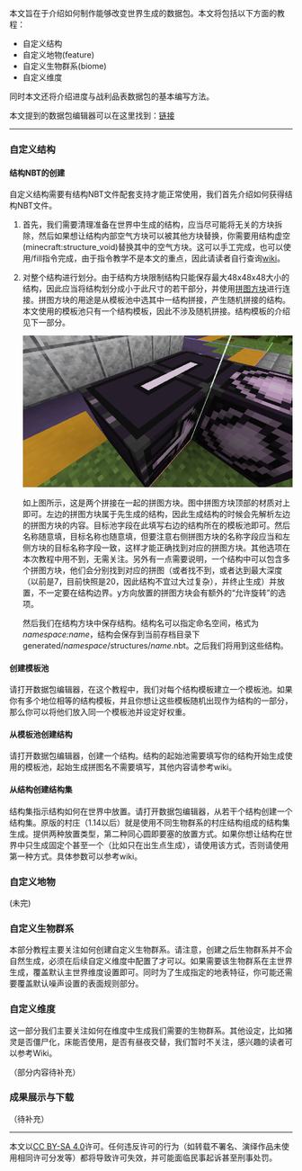 本文旨在于介绍如何制作能够改变世界生成的数据包。本文将包括以下方面的教程：

- 自定义结构
- 自定义地物(feature)
- 自定义生物群系(biome)
- 自定义维度

同时本文还将介绍进度与战利品表数据包的基本编写方法。

本文提到的数据包编辑器可以在这里找到：[链接](https://misode.github.io/)

---

### 自定义结构

#### 结构NBT的创建

自定义结构需要有结构NBT文件配套支持才能正常使用，我们首先介绍如何获得结构NBT文件。
1. 首先，我们需要清理准备在世界中生成的结构，应当尽可能将无关的方块拆除，然后如果想让结构内部空气方块可以被其他方块替换，你需要用结构虚空(minecraft:structure_void)替换其中的空气方块。这可以手工完成，也可以使用/fill指令完成，由于指令教学不是本文的重点，因此请读者自行查询[wiki](https://zh.minecraft.wiki/w/%E5%91%BD%E4%BB%A4/fill)。

2. 对整个结构进行划分。由于结构方块限制结构只能保存最大48x48x48大小的结构，因此应当将结构划分成小于此尺寸的若干部分，并使用[拼图方块](https://zh.minecraft.wiki/https://zh.minecraft.wiki/w/%E6%8B%BC%E5%9B%BE%E6%96%B9%E5%9D%97)进行连接。拼图方块的用途是从模板池中选其中一结构拼接，产生随机拼接的结构。本文使用的模板池只有一个结构模板，因此不涉及随机拼接。结构模板的介绍见下一部分。

    ![两个拼图方块](../images/73555c458e10ec6747dd9037e00ab74b.png)

    如上图所示，这是两个拼接在一起的拼图方块。图中拼图方块顶部的材质对上即可。左边的拼图方块属于先生成的结构，因此生成结构的时候会先解析左边的拼图方块的内容。目标池字段在此填写右边的结构所在的模板池即可。然后名称随意填，目标名称也随意填，但要注意右侧拼图方块的名称字段应当和左侧方块的目标名称字段一致，这样才能正确找到对应的拼图方块。其他选项在本次教程中用不到，无需关注。另外有一点需要说明，一个结构中可以包含多个拼图方块，他们会分别找到对应的拼图（或者找不到，或者达到最大深度（以前是7，目前快照是20，因此结构不宜过大过复杂），并终止生成）并放置，不一定要在结构边界。y方向放置的拼图方块会有额外的“允许旋转”的选项。

    然后我们在结构方块中保存结构。结构名可以指定命名空间，格式为*namespace:name*，结构会保存到当前存档目录下generated/*namespace*/structures/*name*.nbt。之后我们将用到这些结构。

#### 创建模板池

请打开数据包编辑器，在这个教程中，我们对每个结构模板建立一个模板池。如果你有多个地位相等的结构模板，并且你想让这些模板随机出现作为结构的一部分，那么你可以将他们放入同一个模板池并设定好权重。

#### 从模板池创建结构

请打开数据包编辑器，创建一个结构。结构的起始池需要填写你的结构开始生成使用的模板池，起始生成拼图名不需要填写，其他内容请参考wiki。

#### 从结构创建结构集

结构集指示结构如何在世界中放置。请打开数据包编辑器，从若干个结构创建一个结构集。原版的村庄（1.14以后）就是使用不同生物群系的村庄结构组成的结构集生成。提供两种放置类型，第二种同心圆即要塞的放置方式。如果你想让结构在世界中只生成固定个甚至一个（比如只在出生点生成），请使用该方式，否则请使用第一种方式。具体参数可以参考wiki。

### 自定义地物

(未完)

### 自定义生物群系

本部分教程主要关注如何创建自定义生物群系。请注意，创建之后生物群系并不会自然生成，必须在后续自定义维度中配置了才可以。如果需要该生物群系在主世界生成，覆盖默认主世界维度设置即可。同时为了生成指定的地表特征，你可能还需要覆盖默认噪声设置的表面规则部分。

### 自定义维度

这一部分我们主要关注如何在维度中生成我们需要的生物群系。其他设定，比如猪灵是否僵尸化，床能否使用，是否有昼夜交替，我们暂时不关注，感兴趣的读者可以参考Wiki。

（部分内容待补充）

### 成果展示与下载

（待补充）

---

本文以[CC BY-SA 4.0](http://creativecommons.org/licenses/by-sa/4.0/?ref=chooser-v1)许可。任何违反许可的行为（如转载不署名、演绎作品未使用相同许可分发等）都将导致许可失效，并可能面临民事起诉甚至刑事处罚。